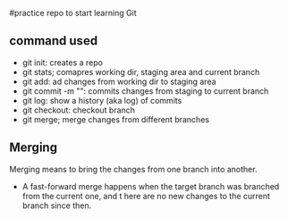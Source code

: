 
#practice repo to start learning Git

## command used
- git init: creates a repo
- git stats; comapres working dir, staging area and current branch
- git add: ad changes from working dir to staging area
- git commit -m "<message>": commits changes from staging to current branch
- git log: show a history (aka log) of commits
- git checkout: checkout branch
- git merge; merge changes from different branches

## Merging
Merging means to bring the changes from one branch into another.

- A fast-forward merge happens when the target branch was branched from the current one, and t here are no new changes to the current branch since then.